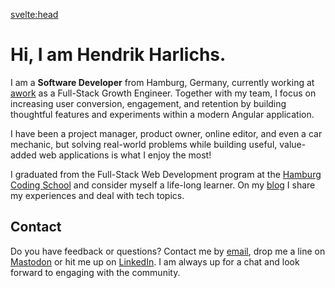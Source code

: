 <script>
	import { siteTitle } from '$lib/config';
	import { description } from '$lib/data';
</script>

<svelte:head>

<title>Home | { siteTitle }</title>
<meta name="description" content={description} />
<meta property="og:type" content="website" />
<meta property="og:title" content="Home | { siteTitle }" />
<meta property="og:description" content={description} />
<meta property="og:image" content="https://hendrikharlichs.de/share.png" />
<meta name="twitter:title" content="Home | { siteTitle }" />
<meta name="twitter:description" content={description} />
<meta name="twitter:image" content="https://hendrikharlichs.de/share.png" />
</svelte:head>

# Hi, I am Hendrik Harlichs.

I am a **Software Developer** from Hamburg, Germany, currently working at <a href="https://www.awork.com/" target="_blank" rel="external noopener noreferrer">awork</a> as a Full-Stack Growth Engineer. Together with my team, I focus on increasing user conversion, engagement, and retention by building thoughtful features and experiments within a modern Angular application.

I have been a project manager, product owner, online editor, and even a car mechanic, but solving real-world problems while building useful, value-added web applications is what I enjoy the most!

I graduated from the Full-Stack Web Development program at the <a href="https://hamburgcodingschool.com/" target="_blank" rel="external noopener noreferrer">Hamburg Coding School</a> and consider myself a life-long learner. On my <a href="/notes">blog</a> I share my experiences and deal with tech topics.

## Contact

Do you have feedback or questions? Contact me by <a href="mailto:hi@hendrikharlichs.de" target="_blank" rel="external noopener noreferrer">email</a>, drop me a line on <a href="https://mas.to/@hendrik" target="_blank" rel="external me noopener noreferrer">Mastodon</a> or hit me up on <a href="https://www.linkedin.com/in/hendrikharlichs" target="_blank" rel="external noopener noreferrer">LinkedIn</a>. I am always up for a chat and look forward to engaging with the community.
